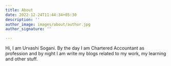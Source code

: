 ```yaml
---
title: About
date: 2022-12-24T11:44:34+05:30
description: ''
author_image: images/about/author.jpg
author_signature: ''

---
```

Hi, I am Urvashi Sogani. By the day I am Chartered Accountant as profession and by night I am write my blogs related to my work, my learning and other stuff.